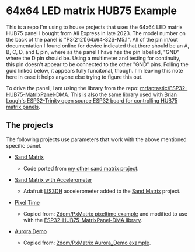 # 64x64 LED matrix HUB75 Example

This is a repo I'm using to house projects that uses the 64x64 LED matrix HUB75 panel I bought from Ali Express in late 2023. The model number on the back of the panel is "P3(2121)64x64-32S-M5.1". All of the pin in/out documentation I found online for device indicated that there should be an A, B, C, D, and E pin, where as the panel I have has the pin labelled, "GND" where the D pin should be. Using a multimeter and testing for continuity, this pin doesn't appear to be connected to the other "GND" pins. Folling the guid linked below, it appears fully funcitonal, though. I'm leaving this note here in case it helps anyone else trying to figure this out.

To drive the panel, I am using the library from the repo: [mrfaptastic/ESP32-HUB75-MatrixPanel-DMA](https://github.com/mrfaptastic/ESP32-HUB75-MatrixPanel-DMA). This is also the same library used with [Brian Lough's ESP32-Trinity open source ESP32 board for controlling HUB75 matrix panels](https://github.com/witnessmenow/ESP32-Trinity/).

## The projects

The following projects use parameters that work with the above mentioned specific panel.

- [Sand Matrix](./src/sand)
  - Code ported from [my other sand matrix project](https://github.com/billism1/sand-matrix).
  
- [Sand Matrix with Accelerometer](./src/sand-accel)
  - Adafruit [LIS3DH](https://learn.adafruit.com/adafruit-lis3dh-triple-axis-accelerometer-breakout) accelerometer added to the [Sand Matrix](./src/sand) project.

- [Pixel Time](./src/AuroraDemo)
  - Copied from: [2dom/PxMatrix pixeltime example](https://github.com/2dom/PxMatrix/tree/master/examples/pixeltime) and modified to use with the [ESP32-HUB75-MatrixPanel-DMA library](https://github.com/mrfaptastic/ESP32-HUB75-MatrixPanel-DMA).

- [Aurora Demo](./src/PixelTime)
  - Copied from: [2dom/PxMatrix Aurora_Demo example](https://github.com/mrfaptastic/ESP32-HUB75-MatrixPanel-DMA).
